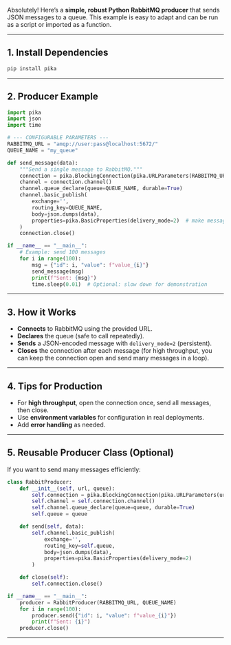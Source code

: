 Absolutely! Here’s a **simple, robust Python RabbitMQ producer** that sends JSON messages to a queue. This example is easy to adapt and can be run as a script or imported as a function.

---

## 1. **Install Dependencies**

```bash
pip install pika
```

---

## 2. **Producer Example**

```python
import pika
import json
import time

# --- CONFIGURABLE PARAMETERS ---
RABBITMQ_URL = "amqp://user:pass@localhost:5672/"
QUEUE_NAME = "my_queue"

def send_message(data):
    """Send a single message to RabbitMQ."""
    connection = pika.BlockingConnection(pika.URLParameters(RABBITMQ_URL))
    channel = connection.channel()
    channel.queue_declare(queue=QUEUE_NAME, durable=True)
    channel.basic_publish(
        exchange='',
        routing_key=QUEUE_NAME,
        body=json.dumps(data),
        properties=pika.BasicProperties(delivery_mode=2)  # make message persistent
    )
    connection.close()

if __name__ == "__main__":
    # Example: send 100 messages
    for i in range(100):
        msg = {"id": i, "value": f"value_{i}"}
        send_message(msg)
        print(f"Sent: {msg}")
        time.sleep(0.01)  # Optional: slow down for demonstration
```

---

## 3. **How it Works**

- **Connects** to RabbitMQ using the provided URL.
- **Declares** the queue (safe to call repeatedly).
- **Sends** a JSON-encoded message with `delivery_mode=2` (persistent).
- **Closes** the connection after each message (for high throughput, you can keep the connection open and send many messages in a loop).

---

## 4. **Tips for Production**

- For **high throughput**, open the connection once, send all messages, then close.
- Use **environment variables** for configuration in real deployments.
- Add **error handling** as needed.

---

## 5. **Reusable Producer Class (Optional)**

If you want to send many messages efficiently:

```python
class RabbitProducer:
    def __init__(self, url, queue):
        self.connection = pika.BlockingConnection(pika.URLParameters(url))
        self.channel = self.connection.channel()
        self.channel.queue_declare(queue=queue, durable=True)
        self.queue = queue

    def send(self, data):
        self.channel.basic_publish(
            exchange='',
            routing_key=self.queue,
            body=json.dumps(data),
            properties=pika.BasicProperties(delivery_mode=2)
        )

    def close(self):
        self.connection.close()

if __name__ == "__main__":
    producer = RabbitProducer(RABBITMQ_URL, QUEUE_NAME)
    for i in range(100):
        producer.send({"id": i, "value": f"value_{i}"})
        print(f"Sent: {i}")
    producer.close()
```

---